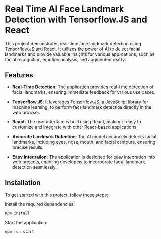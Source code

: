 # Real Time AI Face Landmark Detection with Tensorflow.JS and React

This project demonstrates real-time face landmark detection using Tensorflow.JS and React. It utilizes the power of AI to detect facial landmarks and provide valuable insights for various applications, such as facial recognition, emotion analysis, and augmented reality.

## Features

- **Real-Time Detection**: The application provides real-time detection of facial landmarks, ensuring immediate feedback for various use cases.

- **Tensorflow.JS**: It leverages Tensorflow.JS, a JavaScript library for machine learning, to perform face landmark detection directly in the web browser.

- **React**: The user interface is built using React, making it easy to customize and integrate with other React-based applications.

- **Accurate Landmark Detection**: The AI model accurately detects facial landmarks, including eyes, nose, mouth, and facial contours, ensuring precise results.

- **Easy Integration**: The application is designed for easy integration into web projects, enabling developers to incorporate facial landmark detection seamlessly.

## Installation

To get started with this project, follow these steps:
 
Install the required dependencies:

   ```bash
   npm install
   ```
Start the application:

   ```bash
   npm run start
   ```
